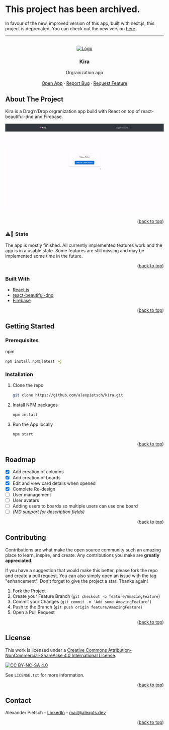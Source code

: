 <div id="top"></div>

# This project has been archived.

In favour of the new, improved version of this app, built with next.js, this project is deprecated. You can check out the new version [here](https://github.com/alexpietsch/kira-next).

---

<!-- PROJECT LOGO -->
<br />
<div align="center">
  <a href="https://github.com/alexpietsch/kira">
    <img src="https://kira.alexpts.dev/logo.svg" alt="Logo" width="80" height="80">
  </a>

<h3 align="center">Kira</h3>

  <p align="center">
    Orgranization app
    <br />
    <br />
    <a href="https://kira.alexpts.dev">Open App</a>
    ·
    <a href="https://github.com/alexpietsch/kira/issues">Report Bug</a>
    ·
    <a href="https://github.com/alexpietsch/kira/issues">Request Feature</a>
  </p>
</div>

<!-- ABOUT THE PROJECT -->

## About The Project

Kira is a Drag’n’Drop orgranization app build with React on top of react-beautiful-dnd and Firebase.

![demo gif][kira-gif]

<p align="right">(<a href="#top">back to top</a>)</p>

### ⚠️🚧 State

The app is mostly finished. All currently implemented features work and the app is in a usable state. Some features are still missing and may be implemented some time in the future.

<p align="right">(<a href="#top">back to top</a>)</p>

### Built With

- [React.js](https://reactjs.org/)
- [react-beautiful-dnd](https://github.com/atlassian/react-beautiful-dnd)
- [Firebase](https://firebase.google.com/)

<p align="right">(<a href="#top">back to top</a>)</p>

<!-- GETTING STARTED -->

## Getting Started

### Prerequisites

npm

```sh
npm install npm@latest -g
```

### Installation

1. Clone the repo
   ```sh
   git clone https://github.com/alexpietsch/kira.git
   ```
2. Install NPM packages
   ```sh
   npm install
   ```
3. Run the App locally
   ```sh
   npm start
   ```

<p align="right">(<a href="#top">back to top</a>)</p>

<!-- ROADMAP -->

## Roadmap

- [x] Add creation of columns
- [x] Add creation of boards
- [x] Edit and view card details when opened
- [x] Complete Re-design
- [ ] User management
- [ ] User avatars
- [ ] Adding users to boards so multiple users can use one board
- [ ] _(MD support for description fields)_

<p align="right">(<a href="#top">back to top</a>)</p>

<!-- CONTRIBUTING -->

## Contributing

Contributions are what make the open source community such an amazing place to learn, inspire, and create. Any contributions you make are **greatly appreciated**.

If you have a suggestion that would make this better, please fork the repo and create a pull request. You can also simply open an issue with the tag "enhancement".
Don't forget to give the project a star! Thanks again!

1. Fork the Project
2. Create your Feature Branch (`git checkout -b feature/AmazingFeature`)
3. Commit your Changes (`git commit -m 'Add some AmazingFeature'`)
4. Push to the Branch (`git push origin feature/AmazingFeature`)
5. Open a Pull Request

<p align="right">(<a href="#top">back to top</a>)</p>

<!-- LICENSE -->

## License

This work is licensed under a
[Creative Commons Attribution-NonCommercial-ShareAlike 4.0 International License][cc-by-nc-sa].

[![CC BY-NC-SA 4.0][cc-by-nc-sa-image]][cc-by-nc-sa]

[cc-by-nc-sa]: http://creativecommons.org/licenses/by-nc-sa/4.0/
[cc-by-nc-sa-image]: https://licensebuttons.net/l/by-nc-sa/4.0/88x31.png
[cc-by-nc-sa-shield]: https://img.shields.io/badge/License-CC%20BY--NC--SA%204.0-lightgrey.svg
[kira-gif]: ./kira.gif

See `LICENSE.txt` for more information.

<p align="right">(<a href="#top">back to top</a>)</p>

<!-- CONTACT -->

## Contact

Alexander Pietsch - [LinkedIn](https://www.linkedin.com/in/alexander-pietsch-a1525b204) - mail@alexpts.dev

<p align="right">(<a href="#top">back to top</a>)</p>
